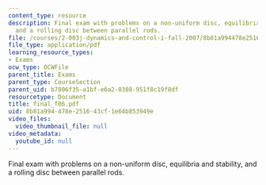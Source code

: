 ```yaml
---
content_type: resource
description: Final exam with problems on a non-uniform disc, equilibria and stability,
  and a rolling disc between parallel rods.
file: /courses/2-003j-dynamics-and-control-i-fall-2007/8b81a994478e251643cf1e64b853949e_final_f06.pdf
file_type: application/pdf
learning_resource_types:
- Exams
ocw_type: OCWFile
parent_title: Exams
parent_type: CourseSection
parent_uid: b7806f35-a1bf-e6a2-0308-951f8c19f8df
resourcetype: Document
title: final_f06.pdf
uid: 8b81a994-478e-2516-43cf-1e64b853949e
video_files:
  video_thumbnail_file: null
video_metadata:
  youtube_id: null
---
```

Final exam with problems on a non-uniform disc, equilibria and stability, and a rolling disc between parallel rods.

